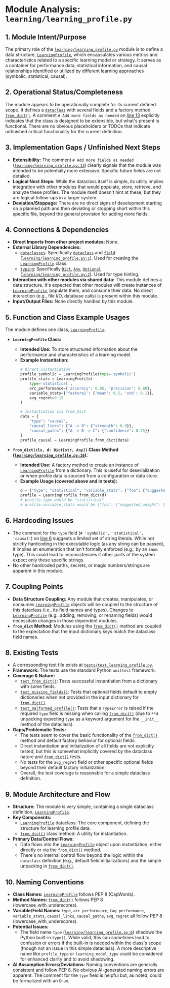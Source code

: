 # Module Analysis: `learning/learning_profile.py`

## 1. Module Intent/Purpose

The primary role of the [`learning/learning_profile.py`](learning/learning_profile.py:1) module is to define a data structure, [`LearningProfile`](learning/learning_profile.py:5), which encapsulates various metrics and characteristics related to a specific learning model or strategy. It serves as a container for performance data, statistical information, and causal relationships identified or utilized by different learning approaches (symbolic, statistical, causal).

## 2. Operational Status/Completeness

The module appears to be operationally complete for its current defined scope. It defines a [`dataclass`](https://docs.python.org/3/library/dataclasses.html#dataclasses.dataclass) with several fields and a factory method [`from_dict()`](learning/learning_profile.py:16).
A comment `# Add more fields as needed` on [line 13](learning/learning_profile.py:13) explicitly indicates that the class is designed to be extensible, but what's present is functional. There are no obvious placeholders or TODOs that indicate unfinished critical functionality for the current definition.

## 3. Implementation Gaps / Unfinished Next Steps

*   **Extensibility:** The comment `# Add more fields as needed` ([`learning/learning_profile.py:13`](learning/learning_profile.py:13)) clearly signals that the module was intended to be potentially more extensive. Specific future fields are not detailed.
*   **Logical Next Steps:** While the dataclass itself is simple, its utility implies integration with other modules that would populate, store, retrieve, and analyze these profiles. The module itself doesn't hint at these, but they are logical follow-ups in a larger system.
*   **Deviation/Stoppage:** There are no direct signs of development starting on a planned path and then deviating or stopping short within this specific file, beyond the general provision for adding more fields.

## 4. Connections & Dependencies

*   **Direct Imports from other project modules:** None.
*   **External Library Dependencies:**
    *   [`dataclasses`](https://docs.python.org/3/library/dataclasses.html): Specifically [`dataclass`](https://docs.python.org/3/library/dataclasses.html#dataclasses.dataclass) and [`field`](https://docs.python.org/3/library/dataclasses.html#dataclasses.field) ([`learning/learning_profile.py:1`](learning/learning_profile.py:1)). Used for creating the [`LearningProfile`](learning/learning_profile.py:5) class.
    *   [`typing`](https://docs.python.org/3/library/typing.html): Specifically [`Dict`](https://docs.python.org/3/library/typing.html#typing.Dict), [`Any`](https://docs.python.org/3/library/typing.html#typing.Any), [`Optional`](https://docs.python.org/3/library/typing.html#typing.Optional) ([`learning/learning_profile.py:2`](learning/learning_profile.py:2)). Used for type hinting.
*   **Interaction with other modules via shared data:** This module defines a data structure. It's expected that other modules will create instances of [`LearningProfile`](learning/learning_profile.py:5), populate them, and consume their data. No direct interaction (e.g., file I/O, database calls) is present within this module.
*   **Input/Output Files:** None directly handled by this module.

## 5. Function and Class Example Usages

The module defines one class, [`LearningProfile`](learning/learning_profile.py:5).

*   **`LearningProfile` Class:**
    *   **Intended Use:** To store structured information about the performance and characteristics of a learning model.
    *   **Example Instantiation:**
        ```python
        # Direct instantiation
        profile_symbolic = LearningProfile(type='symbolic')
        profile_stats = LearningProfile(
            type='statistical',
            arc_performance={'accuracy': 0.85, 'precision': 0.80},
            variable_stats={'feature1': {'mean': 0.5, 'std': 0.1}},
            avg_regret=0.15
        )

        # Instantiation via from_dict
        data = {
            "type": "causal",
            "causal_links": {"A -> B": {"strength": 0.9}},
            "causal_paths": {"A -> B -> C": {"confidence": 0.75}}
        }
        profile_causal = LearningProfile.from_dict(data)
        ```

*   **`from_dict(cls, d: Dict[str, Any])` Class Method ([`learning/learning_profile.py:16`](learning/learning_profile.py:16)):**
    *   **Intended Use:** A factory method to create an instance of [`LearningProfile`](learning/learning_profile.py:5) from a dictionary. This is useful for deserialization or when profile data is sourced from a configuration or data store.
    *   **Example Usage (covered above and in tests):**
        ```python
        d = {"type": "statistical", "variable_stats": {"foo": {"suggested_weight": 1.0}}}
        profile = LearningProfile.from_dict(d)
        # profile.type would be "statistical"
        # profile.variable_stats would be {"foo": {"suggested_weight": 1.0}}
        ```

## 6. Hardcoding Issues

*   The comment for the `type` field (`# 'symbolic', 'statistical', 'causal'`) on [line 6](learning/learning_profile.py:6) suggests a limited set of string literals. While not strictly hardcoding in the executable logic (as any string can be passed), it implies an enumeration that isn't formally enforced (e.g., by an `Enum` type). This could lead to inconsistencies if other parts of the system expect only these specific strings.
*   No other hardcoded paths, secrets, or magic numbers/strings are apparent in this module.

## 7. Coupling Points

*   **Data Structure Coupling:** Any module that creates, manipulates, or consumes [`LearningProfile`](learning/learning_profile.py:5) objects will be coupled to the structure of this dataclass (i.e., its field names and types). Changes to [`LearningProfile`](learning/learning_profile.py:5) (e.g., adding, removing, or renaming fields) would necessitate changes in those dependent modules.
*   **`from_dict` Method:** Modules using the [`from_dict()`](learning/learning_profile.py:16) method are coupled to the expectation that the input dictionary keys match the dataclass field names.

## 8. Existing Tests

*   A corresponding test file exists at [`tests/test_learning_profile.py`](tests/test_learning_profile.py:1).
*   **Framework:** The tests use the standard Python `unittest` framework.
*   **Coverage & Nature:**
    *   [`test_from_dict()`](tests/test_learning_profile.py:5): Tests successful instantiation from a dictionary with some fields.
    *   [`test_missing_fields()`](tests/test_learning_profile.py:11): Tests that optional fields default to empty dictionaries when not provided in the input dictionary for [`from_dict()`](tests/test_learning_profile.py:16).
    *   [`test_malformed_profile()`](tests/test_learning_profile.py:18): Tests that a `TypeError` is raised if the required `type` field is missing when calling [`from_dict()`](tests/test_learning_profile.py:16) (due to `**d` unpacking expecting `type` as a keyword argument for the `__init__` method of the dataclass).
*   **Gaps/Problematic Tests:**
    *   The tests seem to cover the basic functionality of the [`from_dict()`](learning/learning_profile.py:16) method and default factory behavior for optional fields.
    *   Direct instantiation and initialization of all fields are not explicitly tested, but this is somewhat implicitly covered by the dataclass nature and [`from_dict()`](tests/test_learning_profile.py:5) tests.
    *   No tests for the `avg_regret` field or other specific optional fields beyond their default factory initialization.
    *   Overall, the test coverage is reasonable for a simple dataclass definition.

## 9. Module Architecture and Flow

*   **Structure:** The module is very simple, containing a single dataclass definition, [`LearningProfile`](learning/learning_profile.py:5).
*   **Key Components:**
    *   [`LearningProfile`](learning/learning_profile.py:5) dataclass: The core component, defining the structure for learning profile data.
    *   [`from_dict()`](learning/learning_profile.py:16) class method: A utility for instantiation.
*   **Primary Data/Control Flows:**
    *   Data flows into the [`LearningProfile`](learning/learning_profile.py:5) object upon instantiation, either directly or via the [`from_dict()`](learning/learning_profile.py:16) method.
    *   There's no internal control flow beyond the logic within the `dataclass` definition (e.g., default field initializations) and the simple unpacking in [`from_dict()`](learning/learning_profile.py:16).

## 10. Naming Conventions

*   **Class Names:** [`LearningProfile`](learning/learning_profile.py:5) follows PEP 8 (CapWords).
*   **Method Names:** [`from_dict()`](learning/learning_profile.py:16) follows PEP 8 (lowercase_with_underscores).
*   **Variable/Field Names:** `type`, `arc_performance`, `tag_performance`, `variable_stats`, `causal_links`, `causal_paths`, `avg_regret` all follow PEP 8 (lowercase_with_underscores).
*   **Potential Issues:**
    *   The field name `type` ([`learning/learning_profile.py:6`](learning/learning_profile.py:6)) shadows the Python built-in `type()`. While valid, this can sometimes lead to confusion or errors if the built-in is needed within the class's scope (though not an issue in this simple dataclass). A more descriptive name like `profile_type` or `learning_model_type` could be considered for enhanced clarity and to avoid shadowing.
*   **AI Assumption Errors/Deviations:** Naming conventions are generally consistent and follow PEP 8. No obvious AI-generated naming errors are apparent. The comment for the `type` field is helpful but, as noted, could be formalized with an `Enum`.